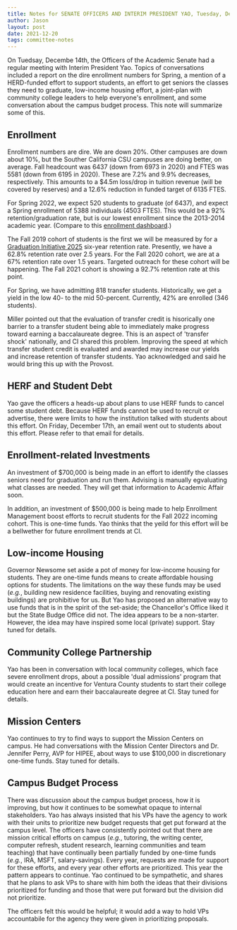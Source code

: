 ```yaml
---
title: Notes for SENATE OFFICERS AND INTERIM PRESIDENT YAO, Tuesday, December 14th
author: Jason
layout: post
date: 2021-12-20
tags: committee-notes
---
```


On Tuedsay, Decembe 14th, the Officers of the Academic Senate had a regular meeting with Interim President Yao.  Topics of conversations included a report on the dire enrollment numbers for Spring, a mention of a HERD-funded effort to support students, an effort to get seniors the classes they need to graduate, low-income housing effort,  a joint-plan with community college leaders to help everyone's enrollment, and some conversation about the campus budget process.  This note will summarize some of this.

## Enrollment

Enrollment numbers are dire.  We are down 20%.  Other campuses are down about 10%, but the Souther California CSU campuses are doing better, on average.  Fall headcount was 6437 (down from 6973 in 2020) and FTES was 5581 (down from 6195 in 2020).  These are 7.2% and 9.9% decreases, respectively.  This amounts to a $4.5m loss/drop in tuition revenue (will be covered by reserves) and a 12.6% reduction in funded target of 6135 FTES.

For Spring 2022, we expect 520 students to graduate (of 6437), and expect a Spring enrollment of 5388 individuals (4503 FTES).  This would be a 92% retention/graduation rate, but is our lowest enrollment since the 2013-2014 academic year.  (Compare to this [enrollment dashboard](https://oneci.csuci.edu/t/IRPEGuest/views/FallEnrollmentpublic/HistoricalTrends?%3Aiid=1&%3AisGuestRedirectFromVizportal=y&%3Aembed=y).)

The Fall 2019 cohort of students is the first we will be measured by for a [Graduation Initiative 2025](https://www.csuci.edu/daa/gi.htm) six-year retention rate.  Presently, we have a 62.8% retention rate over 2.5 years.  For the Fall 2020 cohort, we are at a 67% retention rate over 1.5 years.  Targeted outreach for these cohort will be happening.  The Fall 2021 cohort is showing a 92.7% retention rate at this point.

For Spring, we have admitting 818 transfer students.  Historically, we get a yield in the low 40- to the mid 50-percent.  Currently, 42% are enrolled (346 students).

Miller pointed out that the evaluation of transfer credit is hisorically one barrier to a transfer student being able to immediately make progress toward earning a baccalaureate degree.  This is an aspect of 'transfer shock' nationally, and CI shared this problem.  Improving the speed at which transfer student credit is evaluated and awarded may increase our yields and increase retention of transfer students.  Yao acknowledged and said he would bring this up with the Provost.

## HERF and Student Debt

Yao gave the officers a heads-up about plans to use HERF funds to cancel some student debt.  Because HERF funds cannot be used to recruit or advertise, there were limits to how the institution talked with students about this effort.  On Friday, December 17th, an email went out to students about this effort.  Please refer to that email for details.

## Enrollment-related Investments

An investment of $700,000 is being made in an effort to identify the classes seniors need for graduation and run them.  Advising is manually egvaluating what classes are needed.  They will get that information to Academic Affair soon.

In addition, an investment of $500,000 is being made to help Enrollment Management boost efforts to recruit students for the Fall 2022 incoming cohort.  This is one-time funds.  Yao thinks that the yeild for this effort will be a bellwether for future enrollment trends at CI.

## Low-income Housing

Governor Newsome set aside a pot of money for low-income housing for students.  They are one-time funds means to create affordable housing options for students.  The limitations on the way these funds may be used (*e.g.*, building new residence facilities, buying and renovating existing buildings) are prohibitive for us.  But Yao has proposed an alternative way to use funds that is in the spirit of the set-aside; the Chancellor's Office liked it but the State Budge Office did not.  The idea appears to be a non-starter.  However, the idea may have inspired some local (private) support.  Stay tuned for details.

## Community College Partnership

Yao has been in conversation with local community colleges, which face severe enrollment drops, about a possible 'dual admissions' program that would create an incentive for Ventura County students to start their college education here and earn their baccalaureate degree at CI.  Stay tuned for details.

## Mission Centers

Yao continues to try to find ways to support the Mission Centers on campus.   He had conversations with the Mission Center Directors and Dr. Jennifer Perry, AVP for HIPEE, about ways to use $100,000 in discretionary one-time funds.  Stay tuned for details.

## Campus Budget Process

There was discussion about the campus budget process, how it is improving, but how it continues to be somewhat opaque to internal stakeholders.  Yao has always insisted that his VPs have the agency to work with their units to prioritize new budget requests that get put forward at the campus level.  The officers have consistently pointed out that there are mission critical efforts on campus (*e.g.*, tutoring, the writing center, computer refresh, student research, learning communities and team teaching) that have continually been partially funded by one-time funds (*e.g.*, IRA, MSFT, salary-savings).  Every year, requests are made for support for these efforts, and every year other efforts are prioritized.  This year the pattern appears to continue.   Yao continued to be sympathetic, and shares that he plans to ask VPs to share with him both the ideas that their divisions prioritized for funding and those that were put forward but the division did not prioritize.

The officers felt this would be helpful; it would add a way to hold VPs accountabile for the agency they were given in prioritizing proposals.


<!--
SYNTAX FOR IMAGES
* use services to create JPG and to create thumbnail that is 720px wide

[![ALT-TEXT](/assets/images/filename-thumbnail.jpg)](/assets/images/filename.jpg)
-->

<!--
SYNTAX FOR VIDEO
* convert MOV to mp4 using VLC

<video width="480" height="320" controls="controls">
  <source src="/assets/media/filename.m4v" type="video/mp4">
</video>
-->

